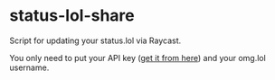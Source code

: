 # status-lol-share

Script for updating your status.lol via Raycast.

You only need to put your API key ([get it from here](https://home.omg.lol/account)) and your omg.lol username.